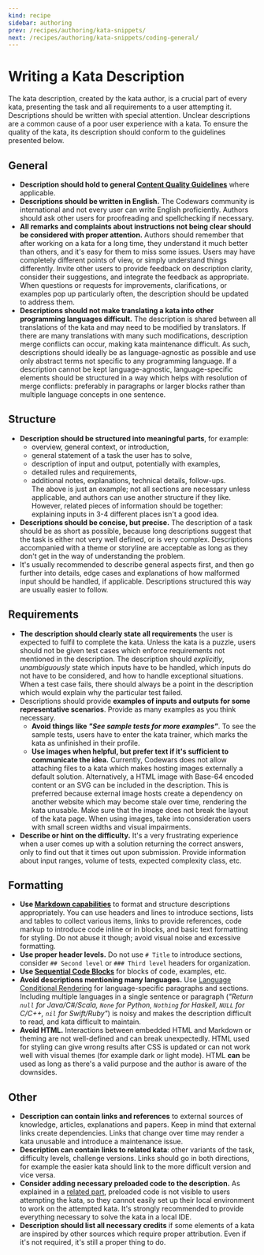 ```yaml
---
kind: recipe
sidebar: authoring
prev: /recipes/authoring/kata-snippets/
next: /recipes/authoring/kata-snippets/coding-general/
---
```


# Writing a Kata Description

The kata description, created by the kata author, is a crucial part of every kata, presenting the task and all requirements to a user attempting it. Descriptions should be written with special attention. Unclear descriptions are a common cause of a poor user experience with a kata. To ensure the quality of the kata, its description should conform to the guidelines presented below.


## General

- **Description should hold to general [Content Quality Guidelines][authoring-guidelines]** where applicable.
- **Descriptions should be written in English.** The Codewars community is international and not every user can write English proficiently. Authors should ask other users for proofreading and spellchecking if necessary.
- **All remarks and complaints about instructions not being clear should be considered with proper attention.** Authors should remember that after working on a kata for a long time, they understand it much better than others, and it's easy for them to miss some issues. Users may have completely different points of view, or simply understand things differently. Invite other users to provide feedback on description clarity, consider their suggestions, and integrate the feedback as appropriate.  
When questions or requests for improvements, clarifications, or examples pop up particularly often, the description should be updated to address them.
- **Descriptions should not make translating a kata into other programming languages difficult.** The description is shared between all translations of the kata and may need to be modified by translators. If there are many translations with many such modifications, description merge conflicts can occur, making kata maintenance difficult. As such, descriptions should ideally be as language-agnostic as possible and use only abstract terms not specific to any programming language. If a description cannot be kept language-agnostic, language-specific elements should be structured in a way which helps with resolution of merge conflicts: preferably in paragraphs or larger blocks rather than multiple language concepts in one sentence.


## Structure

- **Description should be structured into meaningful parts**, for example:
  - overview, general context, or introduction,
  - general statement of a task the user has to solve,
  - description of input and output, potentially with examples,
  - detailed rules and requirements,
  - additional notes, explanations, technical details, follow-ups.  
The above is just an example; not all sections are necessary unless applicable, and authors can use another structure if they like. However, related pieces of information should be together: explaining inputs in 3-4 different places isn't a good idea.
- **Descriptions should be concise, but precise.** The description of a task should be as short as possible, because long descriptions suggest that the task is either not very well defined, or is very complex. Descriptions accompanied with a theme or storyline are acceptable as long as they don't get in the way of understanding the problem.
- It's usually recommended to describe general aspects first, and then go further into details, edge cases and explanations of how malformed input should be handled, if applicable. Descriptions structured this way are usually easier to follow.


## Requirements

- **The description should clearly state all requirements** the user is expected to fulfil to complete the kata. Unless the kata is a puzzle, users should not be given test cases which enforce requirements not mentioned in the description. The description should _explicitly_, _unambiguously_ state which inputs have to be handled, which inputs do not have to be considered, and how to handle exceptional situations. When a test case fails, there should always be a point in the description which would explain why the particular test failed.
- Descriptions should provide **examples of inputs and outputs for some representative scenarios**. Provide as many examples as you think necessary.
  - **Avoid things like _"See sample tests for more examples"_**. To see the sample tests, users have to enter the kata trainer, which marks the kata as unfinished in their profile.
  - **Use images when helpful, but prefer text if it's sufficient to communicate the idea.** Currently, Codewars does not allow attaching files to a kata which makes hosting images externally a default solution. Alternatively, a HTML image with Base-64 encoded content or an SVG can be included in the description. This is preferred because external image hosts create a dependency on another website which may become stale over time, rendering the kata unusable. Make sure that the image does not break the layout of the kata page. When using images, take into consideration users with small screen widths and visual impairments.
- **Describe or hint on the difficulty.** It's a very frustrating experience when a user comes up with a solution returning the correct answers, only to find out that it times out upon submission. Provide information about input ranges, volume of tests, expected complexity class, etc.


## Formatting

- **Use [Markdown capabilities][markdown-reference]** to format and structure descriptions appropriately. You can use headers and lines to introduce sections, lists and tables to collect various items, links to provide references, code markup to introduce code inline or in blocks, and basic text formatting for styling. Do not abuse it though; avoid visual noise and excessive formatting.
- **Use proper header levels.** Do not use `# Title` to introduce sections, consider `## Second level` or `### Third level` headers for organization.
- **Use [Sequential Code Blocks][sequential-code-blocks]** for blocks of code, examples, etc.
- **Avoid descriptions mentioning many languages.** Use [Language Conditional Rendering][conditional-rendering] for language-specific paragraphs and sections. Including multiple languages in a single sentence or paragraph (_"Return `null` for Java/C#/Scala, `None` for Python, `Nothing` for Haskell, `NULL` for C/C++, `nil` for Swift/Ruby"_) is noisy and makes the description difficult to read, and kata difficult to maintain.
- **Avoid HTML.** Interactions between embedded HTML and Markdown or theming are not well-defined and can break unexpectedly. HTML used for styling can give wrong results after CSS is updated or can not work well with visual themes (for example dark or light mode). HTML **can** be used as long as there's a valid purpose and the author is aware of the downsides.


## Other

- **Description can contain links and references** to external sources of knowledge, articles, explanations and papers. Keep in mind that external links create dependencies. Links that change over time may render a kata unusable and introduce a maintenance issue. 
- **Description can contain links to related kata**: other variants of the task, difficulty levels, challenge versions. Links should go in both directions, for example the easier kata should link to the more difficult version and vice versa.
- **Consider adding necessary preloaded code to the description.** As explained in a [related part][preloaded-accessibility], preloaded code is not visible to users attempting the kata, so they cannot easily set up their local environment to work on the attempted kata. It's strongly recommended to provide everything necessary to solve the kata in a local IDE.
- **Description should list all necessary credits** if some elements of a kata are inspired by other sources which require proper attribution. Even if it's not required, it's still a proper thing to do.

[authoring-guidelines]: /recipes/authoring/
[markdown-reference]: /references/markdown/
[sequential-code-blocks]: /references/markdown/extensions/#sequential-code-blocks
[conditional-rendering]: /references/markdown/extensions/#conditional-rendering
[preloaded-accessibility]: /recipes/authoring/kata-snippets/preloaded/#accessibility-of-preloaded-code
